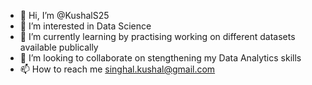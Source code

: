 - 👋 Hi, I’m @KushalS25
- 👀 I’m interested in Data Science
- 🌱 I’m currently learning by practising working on different datasets available publically
- 💞️ I’m looking to collaborate on stengthening my Data Analytics skills
- 📫 How to reach me singhal.kushal@gmail.com

<!---
KushalS25/KushalS25 is a ✨ special ✨ repository because its `README.md` (this file) appears on your GitHub profile.
You can click the Preview link to take a look at your changes.
--->
